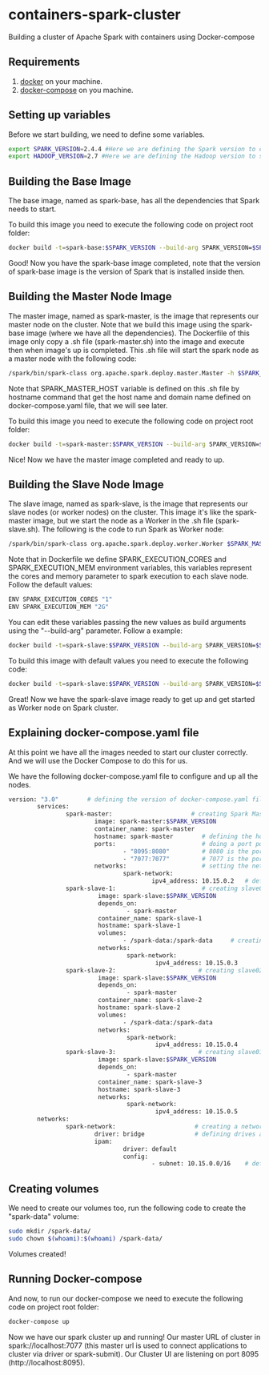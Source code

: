# containers-spark-cluster

Building a cluster of Apache Spark with containers using Docker-compose

## Requirements

1) [docker](https://docs.docker.com/install/) on your machine.
2) [docker-compose](https://docs.docker.com/compose/install/) on you machine.

## Setting up variables
Before we start building, we need to define some variables.

```bash
export SPARK_VERSION=2.4.4 #Here we are defining the Spark version to create our cluster. The default value is 2.4.4
export HADOOP_VERSION=2.7 #Here we are defining the Hadoop version to support our Spark cluster. The default value is 2.7
```

## Building the Base Image

The base image, named as spark-base, has all the dependencies that Spark needs to start.

To build this image you need to execute the following code on project root folder:

```bash
docker build -t=spark-base:$SPARK_VERSION --build-arg SPARK_VERSION=$SPARK_VERSION --build-arg HADOOP_VERSION=$HADOOP_VERSION ./spark-base/
```

Good! Now you have the spark-base image completed, note that the version of spark-base image is the version of Spark that is installed inside then.

## Building the Master Node Image

The master image, named as spark-master, is the image that represents our master node on the cluster. Note that we build this image using the spark-base image (where we have all the dependencies). The Dockerfile of this image only copy a .sh file (spark-master.sh) into the image and execute then when image's up is completed. This .sh file will start the spark node as a master node with the following code:

```bash
/spark/bin/spark-class org.apache.spark.deploy.master.Master -h $SPARK_MASTER_HOST
```
Note that SPARK_MASTER_HOST variable is defined on this .sh file by hostname command that get the host name and domain name defined on docker-compose.yaml file, that we will see later.

To build this image you need to execute the following code on project root folder:
```bash
docker build -t=spark-master:$SPARK_VERSION --build-arg SPARK_VERSION=$SPARK_VERSION ./spark-master/
```

Nice! Now we have the master image completed and ready to up.

## Building the Slave Node Image

The slave image, named as spark-slave, is the image that represents our slave nodes (or worker nodes) on the cluster. This image it's like the spark-master image, but we start the node as a Worker in the .sh file (spark-slave.sh). The following is the code to run Spark as Worker node:
```bash
/spark/bin/spark-class org.apache.spark.deploy.worker.Worker $SPARK_MASTER_HOST
```
Note that in Dockerfile we define SPARK_EXECUTION_CORES and SPARK_EXECUTION_MEM environment variables, this variables represent the cores and memory parameter to spark execution to each slave node. Follow the default values:
```bash
ENV SPARK_EXECUTION_CORES "1"
ENV SPARK_EXECUTION_MEM "2G"
```
You can edit these variables passing the new values as build arguments using the "--build-arg" parameter. Follow a example: 

```bash
docker build -t=spark-slave:$SPARK_VERSION --build-arg SPARK_VERSION=$SPARK_VERSION --build-arg SPARK_EXECUTION_CORES="2" --build-arg SPARK_EXECUTION_MEM="5G" ./spark-slave/
```

To build this image with default values you need to execute the following code:
```bash
docker build -t=spark-slave:$SPARK_VERSION --build-arg SPARK_VERSION=$SPARK_VERSION ./spark-slave/
```
Great! Now we have the spark-slave image ready to get up and get started as Worker node on Spark cluster.

## Explaining docker-compose.yaml file

At this point we have all the images needed to start our cluster correctly. And we will use the Docker Compose to do this for us.

We have the following docker-compose.yaml file to configure and up all the nodes.

```bash
version: "3.0"        # defining the version of docker-compose.yaml file format
        services:
                spark-master:                      # creating Spark Master node using spark-master image
                        image: spark-master:$SPARK_VERSION        
                        container_name: spark-master
                        hostname: spark-master        # defining the host name and domain name of this node
                        ports:                        # doing a port pointing from host to node (this allows us to connect to cluster using host IP)
                                - "8095:8080"         # 8080 is the port of UI of Spark Master node, and we can acces then using our 8095 localhost port
                                - "7077:7077"         # 7077 is the port to access the Master Node via spark-shell and submit your applications to the cluster.    
                        networks:                     # setting the network used.
                                spark-network:
                                        ipv4_address: 10.15.0.2   # defining a static ipv4 address respecting the subnet rule defined to this network
                spark-slave-1:                        # creating slave01.
                         image: spark-slave:$SPARK_VERSION
                         depends_on:
                                 - spark-master
                         container_name: spark-slave-1
                         hostname: spark-slave-1
                         volumes:
                                - /spark-data:/spark-data     # creating this volume to read host files in this volume inside cluster.
                         networks:
                                 spark-network:
                                         ipv4_address: 10.15.0.3
                spark-slave-2:                       # creating slave02.
                         image: spark-slave:$SPARK_VERSION
                         depends_on:
                                 - spark-master
                         container_name: spark-slave-2
                         hostname: spark-slave-2
                         volumes:
                                - /spark-data:/spark-data
                         networks:
                                 spark-network:
                                         ipv4_address: 10.15.0.4
                spark-slave-3:                       # creating slave01.
                         image: spark-slave:$SPARK_VERSION
                         depends_on:
                                 - spark-master
                         container_name: spark-slave-3
                         hostname: spark-slave-3
                         networks:
                                 spark-network:
                                         ipv4_address: 10.15.0.5
        networks:
                spark-network:                      # creating a network.
                        driver: bridge              # defining drives as "bridge" where is created a private network between host and containers. If your spark application is running in other container then you need to use this network to connect to cluster. Example: docker run [OPTIONS] --network="cluster_spark_spark-network" [IMAGE]
                        ipam:
                                driver: default
                                config:
                                        - subnet: 10.15.0.0/16    # defining a subnet to this network
```

## Creating volumes

We need to create our volumes too, run the following code to create the "spark-data" volume:

```bash
sudo mkdir /spark-data/
sudo chown $(whoami):$(whoami) /spark-data/
```

Volumes created!

## Running Docker-compose

And now, to run our docker-compose we need to execute the following code on project root folder:

```bash
docker-compose up
```

Now we have our spark cluster up and running! 
Our master URL of cluster in spark://localhost:7077 (this master url is used to connect applications to cluster via driver or spark-submit). 
Our Cluster UI are listening on port 8095 (http://localhost:8095).
